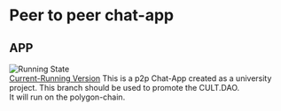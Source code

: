 # Peer to peer chat-app
## APP
![Running State](https://img.shields.io/badge/Running-No-red)  
[Current-Running Version](https://frontend-sveltekit-git-polygon-chain-app-development.vercel.app/)
This is a p2p Chat-App created as a university project. This branch should be used to promote the CULT.DAO.  
It will run on the polygon-chain.
